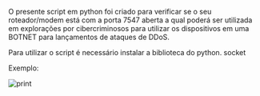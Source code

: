 O presente script em python foi criado para verificar se o seu roteador/modem está com a porta 7547 aberta a qual poderá ser utilizada em explorações por cibercriminosos para utilizar os dispositivos em uma BOTNET para lançamentos de ataques de DDoS. 

Para utilizar o script é necessário instalar a biblioteca do python. 
socket

Exemplo: 

![print](https://github.com/ISH-CTI-ThreatIntel/scanport-7547-CTI/assets/150695365/e8ef27b1-e1d6-4865-8379-b29ce1c9d922)

